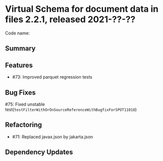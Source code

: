 # Virtual Schema for document data in files 2.2.1, released 2021-??-??

Code name:

## Summary

## Features

* #73: Improved parquet regression tests

## Bug Fixes

#75: Fixed unstable test(`testFilterWithOrOnSourceReferenceWithBugfixForSPOT11018`)

## Refactoring

* #71: Replaced javax.json by jakarta.json

## Dependency Updates

